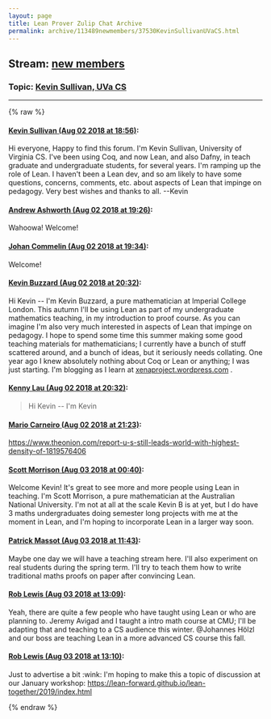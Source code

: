 ```yaml
---
layout: page
title: Lean Prover Zulip Chat Archive 
permalink: archive/113489newmembers/37530KevinSullivanUVaCS.html
---
```


## Stream: [new members](index.html)
### Topic: [Kevin Sullivan, UVa CS](37530KevinSullivanUVaCS.html)

---


{% raw %}
#### [ Kevin Sullivan (Aug 02 2018 at 18:56)](https://leanprover.zulipchat.com/#narrow/stream/113489-new%20members/topic/Kevin%20Sullivan%2C%20UVa%20CS/near/130789420):
<p>Hi everyone, Happy to find this forum. I'm Kevin Sullivan, University of Virginia CS. I've been using Coq, and now Lean, and also Dafny, in teach graduate and undergraduate students, for several years. I'm ramping up the role of Lean. I haven't been a Lean dev, and so am likely to have some questions, concerns, comments, etc. about aspects of Lean that impinge on pedagogy. Very best wishes and thanks to all. --Kevin</p>

#### [ Andrew Ashworth (Aug 02 2018 at 19:26)](https://leanprover.zulipchat.com/#narrow/stream/113489-new%20members/topic/Kevin%20Sullivan%2C%20UVa%20CS/near/130790784):
<p>Wahoowa! Welcome!</p>

#### [ Johan Commelin (Aug 02 2018 at 19:34)](https://leanprover.zulipchat.com/#narrow/stream/113489-new%20members/topic/Kevin%20Sullivan%2C%20UVa%20CS/near/130791119):
<p>Welcome!</p>

#### [ Kevin Buzzard (Aug 02 2018 at 20:32)](https://leanprover.zulipchat.com/#narrow/stream/113489-new%20members/topic/Kevin%20Sullivan%2C%20UVa%20CS/near/130793967):
<p>Hi Kevin -- I'm Kevin Buzzard, a pure mathematician at Imperial College London. This autumn I'll be using Lean as part of my undergraduate mathematics teaching, in my introduction to proof course. As you can imagine I'm also very much interested in aspects of Lean that impinge on pedagogy. I hope to spend some time this summer making some good teaching materials for mathematicians; I currently have a bunch of stuff scattered around, and a bunch of ideas, but it seriously needs collating. One year ago I knew absolutely nothing about Coq or Lean or anything; I was just starting. I'm blogging as I learn at <a href="http://xenaproject.wordpress.com" target="_blank" title="http://xenaproject.wordpress.com">xenaproject.wordpress.com</a> .</p>

#### [ Kenny Lau (Aug 02 2018 at 20:32)](https://leanprover.zulipchat.com/#narrow/stream/113489-new%20members/topic/Kevin%20Sullivan%2C%20UVa%20CS/near/130793973):
<blockquote>
<p>Hi Kevin -- I'm Kevin</p>
</blockquote>

#### [ Mario Carneiro (Aug 02 2018 at 21:23)](https://leanprover.zulipchat.com/#narrow/stream/113489-new%20members/topic/Kevin%20Sullivan%2C%20UVa%20CS/near/130796514):
<p><a href="https://www.theonion.com/report-u-s-still-leads-world-with-highest-density-of-1819576406" target="_blank" title="https://www.theonion.com/report-u-s-still-leads-world-with-highest-density-of-1819576406">https://www.theonion.com/report-u-s-still-leads-world-with-highest-density-of-1819576406</a></p>

#### [ Scott Morrison (Aug 03 2018 at 00:40)](https://leanprover.zulipchat.com/#narrow/stream/113489-new%20members/topic/Kevin%20Sullivan%2C%20UVa%20CS/near/130805703):
<p>Welcome Kevin! It's great to see more and more people using Lean in teaching. I'm Scott Morrison, a pure mathematician at the Australian National University. I'm not at all at the scale Kevin B is at yet, but I do have 3 maths undergraduates doing semester long projects with me at the moment in Lean, and I'm hoping to incorporate Lean in a larger way soon.</p>

#### [ Patrick Massot (Aug 03 2018 at 11:43)](https://leanprover.zulipchat.com/#narrow/stream/113489-new%20members/topic/Kevin%20Sullivan%2C%20UVa%20CS/near/130828708):
<p>Maybe one day we will have a teaching stream here. I'll also experiment on real students during the spring term. I'll try to teach them how to write traditional maths proofs on paper after convincing Lean.</p>

#### [ Rob Lewis (Aug 03 2018 at 13:09)](https://leanprover.zulipchat.com/#narrow/stream/113489-new%20members/topic/Kevin%20Sullivan%2C%20UVa%20CS/near/130832691):
<p>Yeah, there are quite a few people who have taught using Lean or who are planning to. Jeremy Avigad and I taught a intro math course at CMU; I'll be adapting that and teaching to a CS audience this winter. <span class="user-mention" data-user-id="110294">@Johannes Hölzl</span> and our boss are teaching Lean in a more advanced CS course this fall.</p>

#### [ Rob Lewis (Aug 03 2018 at 13:10)](https://leanprover.zulipchat.com/#narrow/stream/113489-new%20members/topic/Kevin%20Sullivan%2C%20UVa%20CS/near/130832746):
<p>Just to advertise a bit <span class="emoji emoji-1f609" title="wink">:wink:</span> I'm hoping to make this a topic of discussion at our January workshop: <a href="https://lean-forward.github.io/lean-together/2019/index.html" target="_blank" title="https://lean-forward.github.io/lean-together/2019/index.html">https://lean-forward.github.io/lean-together/2019/index.html</a></p>


{% endraw %}

